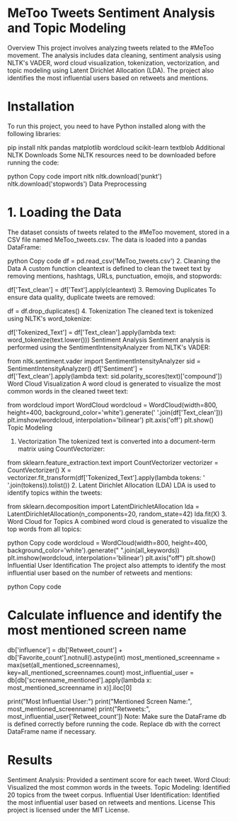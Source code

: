 # MeToo Tweets Sentiment Analysis and Topic Modeling
Overview
This project involves analyzing tweets related to the #MeToo movement. The analysis includes data cleaning, sentiment analysis using NLTK's VADER, word cloud visualization, tokenization, vectorization, and topic modeling using Latent Dirichlet Allocation (LDA). The project also identifies the most influential users based on retweets and mentions.

# Installation
To run this project, you need to have Python installed along with the following libraries:


pip install nltk pandas matplotlib wordcloud scikit-learn textblob
Additional NLTK Downloads
Some NLTK resources need to be downloaded before running the code:

python
Copy code
import nltk
nltk.download('punkt')
nltk.download('stopwords')
Data Preprocessing
# 1. Loading the Data
The dataset consists of tweets related to the #MeToo movement, stored in a CSV file named MeToo_tweets.csv. The data is loaded into a pandas DataFrame:

python
Copy code
df = pd.read_csv('MeToo_tweets.csv')
2. Cleaning the Data
A custom function cleantext is defined to clean the tweet text by removing mentions, hashtags, URLs, punctuation, emojis, and stopwords:


df['Text_clean'] = df['Text'].apply(cleantext)
3. Removing Duplicates
To ensure data quality, duplicate tweets are removed:


df = df.drop_duplicates()
4. Tokenization
The cleaned text is tokenized using NLTK's word_tokenize:


df['Tokenized_Text'] = df['Text_clean'].apply(lambda text: word_tokenize(text.lower()))
Sentiment Analysis
Sentiment analysis is performed using the SentimentIntensityAnalyzer from NLTK's VADER:

from nltk.sentiment.vader import SentimentIntensityAnalyzer
sid = SentimentIntensityAnalyzer()
df['Sentiment'] = df['Text_clean'].apply(lambda text: sid.polarity_scores(text)['compound'])
Word Cloud Visualization
A word cloud is generated to visualize the most common words in the cleaned tweet text:

from wordcloud import WordCloud
wordcloud = WordCloud(width=800, height=400, background_color='white').generate(' '.join(df['Text_clean']))
plt.imshow(wordcloud, interpolation='bilinear')
plt.axis('off')
plt.show()
Topic Modeling
1. Vectorization
The tokenized text is converted into a document-term matrix using CountVectorizer:


from sklearn.feature_extraction.text import CountVectorizer
vectorizer = CountVectorizer()
X = vectorizer.fit_transform(df['Tokenized_Text'].apply(lambda tokens: ' '.join(tokens)).tolist())
2. Latent Dirichlet Allocation (LDA)
LDA is used to identify topics within the tweets:


from sklearn.decomposition import LatentDirichletAllocation
lda = LatentDirichletAllocation(n_components=20, random_state=42)
lda.fit(X)
3. Word Cloud for Topics
A combined word cloud is generated to visualize the top words from all topics:

python
Copy code
wordcloud = WordCloud(width=800, height=400, background_color='white').generate(" ".join(all_keywords))
plt.imshow(wordcloud, interpolation='bilinear')
plt.axis("off")
plt.show()
Influential User Identification
The project also attempts to identify the most influential user based on the number of retweets and mentions:

python
Copy code
# Calculate influence and identify the most mentioned screen name
db['influence'] = db['Retweet_count'] + db['Favorite_count'].notnull().astype(int)
most_mentioned_screenname = max(set(all_mentioned_screennames), key=all_mentioned_screennames.count)
most_influential_user = db[db['screenname_mentioned'].apply(lambda x: most_mentioned_screenname in x)].iloc[0]

print("Most Influential User:")
print("Mentioned Screen Name:", most_mentioned_screenname)
print("Retweets:", most_influential_user['Retweet_count'])
Note: Make sure the DataFrame db is defined correctly before running the code. Replace db with the correct DataFrame name if necessary.

# Results
Sentiment Analysis: Provided a sentiment score for each tweet.
Word Cloud: Visualized the most common words in the tweets.
Topic Modeling: Identified 20 topics from the tweet corpus.
Influential User Identification: Identified the most influential user based on retweets and mentions.
License
This project is licensed under the MIT License.
